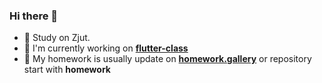 ### Hi there 👋

<!--
**h1542462994/h1542462994** is a ✨ _special_ ✨ repository because its `README.md` (this file) appears on your GitHub profile.

Here are some ideas to get you started:

- 🔭 I’m currently working on ...
- 🌱 I’m currently learning ...
- 👯 I’m looking to collaborate on ...
- 🤔 I’m looking for help with ...
- 💬 Ask me about ...
- 📫 How to reach me: ...
- 😄 Pronouns: ...
- ⚡ Fun fact: ...
-->

- 🎫 Study on Zjut.
- 🛫 I'm currently working on [**flutter-class**](https://github.com/h1542462994/flutter-class)
- 🚀 My homework is usually update on [**homework.gallery**](https://github.com/h1542462994/homework.gallery) or repository start with **homework**
